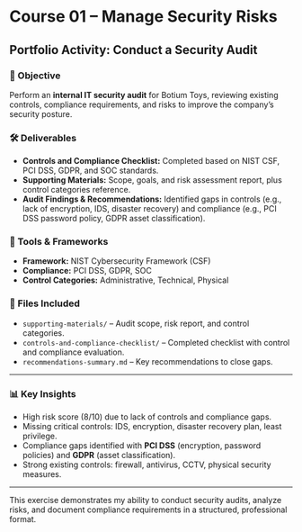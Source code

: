 # Course 01 – Manage Security Risks  
## Portfolio Activity: Conduct a Security Audit  

### 🎯 Objective  
Perform an **internal IT security audit** for Botium Toys, reviewing existing controls, compliance requirements, and risks to improve the company’s security posture.  

### 🛠 Deliverables  
- **Controls and Compliance Checklist:** Completed based on NIST CSF, PCI DSS, GDPR, and SOC standards.  
- **Supporting Materials:** Scope, goals, and risk assessment report, plus control categories reference.  
- **Audit Findings & Recommendations:** Identified gaps in controls (e.g., lack of encryption, IDS, disaster recovery) and compliance (e.g., PCI DSS password policy, GDPR asset classification).  

### 🔧 Tools & Frameworks  
- **Framework:** NIST Cybersecurity Framework (CSF)  
- **Compliance:** PCI DSS, GDPR, SOC  
- **Control Categories:** Administrative, Technical, Physical  

### 📂 Files Included  
- `supporting-materials/` – Audit scope, risk report, and control categories.  
- `controls-and-compliance-checklist/` – Completed checklist with control and compliance evaluation.  
- `recommendations-summary.md` – Key recommendations to close gaps.  

---

### 📊 Key Insights  
- High risk score (8/10) due to lack of controls and compliance gaps.  
- Missing critical controls: IDS, encryption, disaster recovery plan, least privilege.  
- Compliance gaps identified with **PCI DSS** (encryption, password policies) and **GDPR** (asset classification).  
- Strong existing controls: firewall, antivirus, CCTV, physical security measures.

---

This exercise demonstrates my ability to conduct security audits, analyze risks, and document compliance requirements in a structured, professional format.
